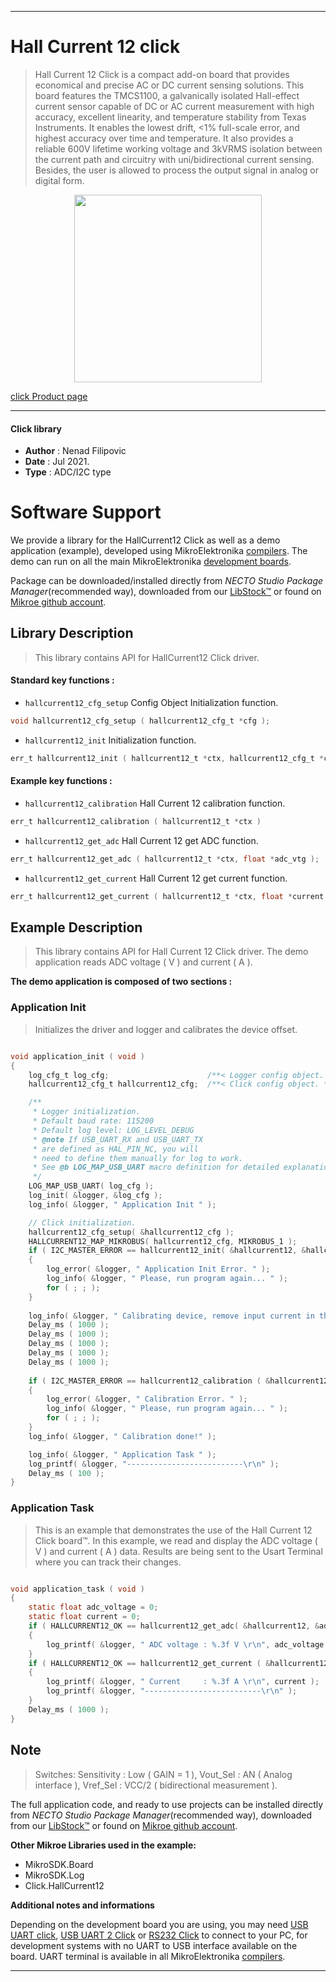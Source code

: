 
---
# Hall Current 12 click

> Hall Current 12 Click is a compact add-on board that provides economical and precise AC or DC current sensing solutions. This board features the TMCS1100, a galvanically isolated Hall-effect current sensor capable of DC or AC current measurement with high accuracy, excellent linearity, and temperature stability from Texas Instruments. It enables the lowest drift, <1% full-scale error, and highest accuracy over time and temperature. It also provides a reliable 600V lifetime working voltage and 3kVRMS isolation between the current path and circuitry with uni/bidirectional current sensing. Besides, the user is allowed to process the output signal in analog or digital form.

<p align="center">
  <img src="https://download.mikroe.com/images/click_for_ide/hallcurrent12_click.png" height=300px>
</p>

[click Product page](https://www.mikroe.com/hall-current-12-click)

---


#### Click library

- **Author**        : Nenad Filipovic
- **Date**          : Jul 2021.
- **Type**          : ADC/I2C type


# Software Support

We provide a library for the HallCurrent12 Click
as well as a demo application (example), developed using MikroElektronika
[compilers](https://www.mikroe.com/necto-studio).
The demo can run on all the main MikroElektronika [development boards](https://www.mikroe.com/development-boards).

Package can be downloaded/installed directly from *NECTO Studio Package Manager*(recommended way), downloaded from our [LibStock&trade;](https://libstock.mikroe.com) or found on [Mikroe github account](https://github.com/MikroElektronika/mikrosdk_click_v2/tree/master/clicks).

## Library Description

> This library contains API for HallCurrent12 Click driver.

#### Standard key functions :

- `hallcurrent12_cfg_setup` Config Object Initialization function.
```c
void hallcurrent12_cfg_setup ( hallcurrent12_cfg_t *cfg );
```

- `hallcurrent12_init` Initialization function.
```c
err_t hallcurrent12_init ( hallcurrent12_t *ctx, hallcurrent12_cfg_t *cfg );
```

#### Example key functions :

- `hallcurrent12_calibration` Hall Current 12 calibration function.
```c
err_t hallcurrent12_calibration ( hallcurrent12_t *ctx )
```

- `hallcurrent12_get_adc` Hall Current 12 get ADC function.
```c
err_t hallcurrent12_get_adc ( hallcurrent12_t *ctx, float *adc_vtg );
```

- `hallcurrent12_get_current` Hall Current 12 get current function.
```c
err_t hallcurrent12_get_current ( hallcurrent12_t *ctx, float *current );
```

## Example Description

> This library contains API for Hall Current 12 Click driver. The demo application reads ADC voltage ( V ) and current ( A ).

**The demo application is composed of two sections :**

### Application Init

> Initializes the driver and logger and calibrates the device offset.

```c

void application_init ( void ) 
{
    log_cfg_t log_cfg;                      /**< Logger config object. */
    hallcurrent12_cfg_t hallcurrent12_cfg;  /**< Click config object. */

    /** 
     * Logger initialization.
     * Default baud rate: 115200
     * Default log level: LOG_LEVEL_DEBUG
     * @note If USB_UART_RX and USB_UART_TX 
     * are defined as HAL_PIN_NC, you will 
     * need to define them manually for log to work. 
     * See @b LOG_MAP_USB_UART macro definition for detailed explanation.
     */
    LOG_MAP_USB_UART( log_cfg );
    log_init( &logger, &log_cfg );
    log_info( &logger, " Application Init " );

    // Click initialization.
    hallcurrent12_cfg_setup( &hallcurrent12_cfg );
    HALLCURRENT12_MAP_MIKROBUS( hallcurrent12_cfg, MIKROBUS_1 );
    if ( I2C_MASTER_ERROR == hallcurrent12_init( &hallcurrent12, &hallcurrent12_cfg ) ) 
    {
        log_error( &logger, " Application Init Error. " );
        log_info( &logger, " Please, run program again... " );
        for ( ; ; );
    }
    
    log_info( &logger, " Calibrating device, remove input current in the next 5 seconds..." );
    Delay_ms ( 1000 );
    Delay_ms ( 1000 );
    Delay_ms ( 1000 );
    Delay_ms ( 1000 );
    Delay_ms ( 1000 );
    
    if ( I2C_MASTER_ERROR == hallcurrent12_calibration ( &hallcurrent12 ) )
    {
        log_error( &logger, " Calibration Error. " );
        log_info( &logger, " Please, run program again... " );
        for ( ; ; );
    }
    log_info( &logger, " Calibration done!" );

    log_info( &logger, " Application Task " );
    log_printf( &logger, "--------------------------\r\n" );
    Delay_ms ( 100 );
}

```

### Application Task

> This is an example that demonstrates the use of the Hall Current 12 Click board™.
> In this example, we read and display the ADC voltage ( V ) and current ( A ) data.
> Results are being sent to the Usart Terminal where you can track their changes.

```c

void application_task ( void ) 
{
    static float adc_voltage = 0;
    static float current = 0;
    if ( HALLCURRENT12_OK == hallcurrent12_get_adc( &hallcurrent12, &adc_voltage ) )
    {
        log_printf( &logger, " ADC voltage : %.3f V \r\n", adc_voltage );
    }
    if ( HALLCURRENT12_OK == hallcurrent12_get_current ( &hallcurrent12, &current ) )
    {
        log_printf( &logger, " Current     : %.3f A \r\n", current );
        log_printf( &logger, "--------------------------\r\n" );
    }
    Delay_ms ( 1000 );
}

```

## Note

> Switches: 
>    Sensitivity : Low ( GAIN = 1 ),
>    Vout_Sel    : AN  ( Analog interface ),
>    Vref_Sel    : VCC/2 ( bidirectional measurement ).

The full application code, and ready to use projects can be installed directly from *NECTO Studio Package Manager*(recommended way), downloaded from our [LibStock&trade;](https://libstock.mikroe.com) or found on [Mikroe github account](https://github.com/MikroElektronika/mikrosdk_click_v2/tree/master/clicks).

**Other Mikroe Libraries used in the example:**

- MikroSDK.Board
- MikroSDK.Log
- Click.HallCurrent12

**Additional notes and informations**

Depending on the development board you are using, you may need
[USB UART click](https://www.mikroe.com/usb-uart-click),
[USB UART 2 Click](https://www.mikroe.com/usb-uart-2-click) or
[RS232 Click](https://www.mikroe.com/rs232-click) to connect to your PC, for
development systems with no UART to USB interface available on the board. UART
terminal is available in all MikroElektronika
[compilers](https://shop.mikroe.com/compilers).

---

